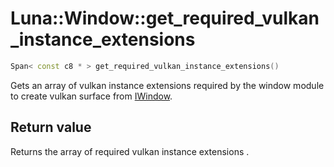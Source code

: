 # Luna::Window::get_required_vulkan_instance_extensions

```c++
Span< const c8 * > get_required_vulkan_instance_extensions()
```

Gets an array of vulkan instance extensions required by the window module to create vulkan surface from [IWindow](struct_luna_1_1_window_1_1_i_window.md). 



## Return value
Returns the array of required vulkan instance extensions . 

